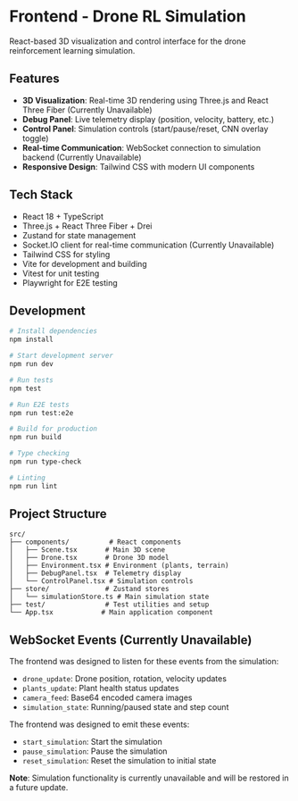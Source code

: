 # Frontend - Drone RL Simulation

React-based 3D visualization and control interface for the drone reinforcement learning simulation.

## Features

- **3D Visualization**: Real-time 3D rendering using Three.js and React Three Fiber (Currently Unavailable)
- **Debug Panel**: Live telemetry display (position, velocity, battery, etc.)
- **Control Panel**: Simulation controls (start/pause/reset, CNN overlay toggle)
- **Real-time Communication**: WebSocket connection to simulation backend (Currently Unavailable)
- **Responsive Design**: Tailwind CSS with modern UI components

## Tech Stack

- React 18 + TypeScript
- Three.js + React Three Fiber + Drei
- Zustand for state management
- Socket.IO client for real-time communication (Currently Unavailable)
- Tailwind CSS for styling
- Vite for development and building
- Vitest for unit testing
- Playwright for E2E testing

## Development

```bash
# Install dependencies
npm install

# Start development server
npm run dev

# Run tests
npm test

# Run E2E tests
npm run test:e2e

# Build for production
npm run build

# Type checking
npm run type-check

# Linting
npm run lint
```

## Project Structure

```
src/
├── components/          # React components
│   ├── Scene.tsx       # Main 3D scene
│   ├── Drone.tsx       # Drone 3D model
│   ├── Environment.tsx # Environment (plants, terrain)
│   ├── DebugPanel.tsx  # Telemetry display
│   └── ControlPanel.tsx # Simulation controls
├── store/              # Zustand stores
│   └── simulationStore.ts # Main simulation state
├── test/               # Test utilities and setup
└── App.tsx            # Main application component
```

## WebSocket Events (Currently Unavailable)

The frontend was designed to listen for these events from the simulation:

- `drone_update`: Drone position, rotation, velocity updates
- `plants_update`: Plant health status updates
- `camera_feed`: Base64 encoded camera images
- `simulation_state`: Running/paused state and step count

The frontend was designed to emit these events:

- `start_simulation`: Start the simulation
- `pause_simulation`: Pause the simulation
- `reset_simulation`: Reset the simulation to initial state

**Note**: Simulation functionality is currently unavailable and will be restored in a future update.
